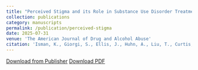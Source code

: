 ```yaml
---
title: "Perceived Stigma and its Role in Substance Use Disorder Treatment Completion"
collection: publications
category: manuscripts
permalink: /publication/perceived-stigma
date: 2025-07-31
venue: 'The American Journal of Drug and Alcohol Abuse'
citation: 'Isman, K., Giorgi, S., Ellis, J., Huhn, A., Liu, T., Curtis, B. (2025). &quot;Perceived Stigma and its Role in Substance Use  Disorder Treatment Completion&quot; <i>The American Journal on Drug Abuse</i>.'
---
```

[Download from Publisher](https://www.tandfonline.com/doi/abs/10.1080/00952990.2025.2528778)  [Download PDF](/files/publications/Stigma2025Isman.pdf)
